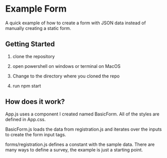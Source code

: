 # Example Form

A quick example of how to create a form with JSON data instead of manually creating a static form.

## Getting Started

1. clone the repository

2. open powershell on windows or terminal on MacOS

3. Change to the directory where you cloned the repo

4. run npm start

## How does it work?

App.js uses a component I created named BasicForm. All of the styles are defined in App.css.

BasicForm.js loads the data from registration.js and iterates over the inputs to create the form input tags.

forms/registration.js defines a constant with the sample data. There are many ways to define a survey, the example is just a starting point. 
